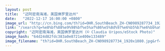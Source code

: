 ```yaml
---
layout: post
title:  "迈阿密南海滩，美国佛罗里达州"
date:   "2022-12-17 16:00:00 +0800"
image_url: "http://cn.bing.com/th?id=OHR.SouthBeach_ZH-CN0989287734_1920x1080.jpg&rf=LaDigue_1920x1080.jpg&pid=hp"
link: "/search?q=%e8%bf%88%e9%98%bf%e5%af%86%e5%8d%97%e6%b5%b7%e6%bb%a9&form=hpcapt&mkt=zh-cn"
copyright: "迈阿密南海滩，美国佛罗里达州 (© Claudia Uripos/eStock Photo)"
image_hash: "64d24d82fdc383a0e8721e400e133489"
image_filename: "th?id=OHR.SouthBeach_ZH-CN0989287734_1920x1080.jpg&rf=LaDigue_1920x1080.jpg&pid=hp"
---
```

